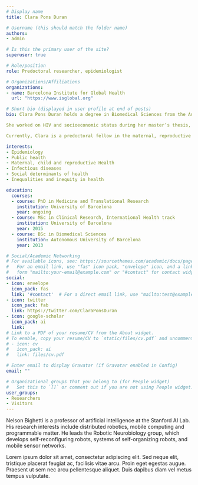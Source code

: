 ```yaml
---
# Display name
title: Clara Pons Duran

# Username (this should match the folder name)
authors:
- admin

# Is this the primary user of the site?
superuser: true

# Role/position
role: Predoctoral researcher, epidemiologist

# Organizations/Affiliations
organizations:
- name: Barcelona Institute for Global Health
  url: "https://www.isglobal.org"

# Short bio (displayed in user profile at end of posts)
bio: Clara Pons Duran holds a degree in Biomedical Sciences from the Autonomous University of Barcelona (UAB). In 2015, she graduated from the Master of Clinical Research, International Health track, from ISGlobal and the University of Barcelona (UB).

She worked on HIV and socioeconomic status during her master’s thesis, which was then followed by a professional internship in ISGlobal's Chagas Initiative. In late 2015, she started working in the Maternal, Reproductive and Child Health Initiative as a Research Assistant under the supervision of Dr. Clara Menéndez. She led a project about women’s and girls’ health inequalities in sub-Saharan Africa in collaboration with the World Bank, where she also completed two work stays (Washington, DC).

Currently, Clara is a predoctoral fellow in the maternal, reproductive and child health research team, and works on women’s and girls' inequalities in low- and middle-income countries. She holds a FPU predoctoral scholarship from the Spanish government's Ministry of Education, Science and Sport.

interests:
- Epidemiology
- Public health
- Maternal, child and reproductive Health
- Infectious diseases
- Social determinants of health
- Inequalities and inequity in health

education:
  courses:
  - course: PhD in Medicine and Translational Research
    institution: University of Barcelona
    year: ongoing
  - course: MSc in Clinical Research, International Health track
    institution: University of Barcelona
    year: 2015
  - course: BSc in Biomedical Sciences
    institution: Autonomous University of Barcelona
    year: 2013

# Social/Academic Networking
# For available icons, see: https://sourcethemes.com/academic/docs/page-builder/#icons
#   For an email link, use "fas" icon pack, "envelope" icon, and a link in the
#   form "mailto:your-email@example.com" or "#contact" for contact widget.
social:
- icon: envelope
  icon_pack: fas
  link: '#contact'  # For a direct email link, use "mailto:test@example.org".
- icon: twitter
  icon_pack: fab
  link: https://twitter.com/ClaraPonsDuran
- icon: google-scholar
  icon_pack: ai
  link:
# Link to a PDF of your resume/CV from the About widget.
# To enable, copy your resume/CV to `static/files/cv.pdf` and uncomment the lines below.
# - icon: cv
#   icon_pack: ai
#   link: files/cv.pdf

# Enter email to display Gravatar (if Gravatar enabled in Config)
email: ""

# Organizational groups that you belong to (for People widget)
#   Set this to `[]` or comment out if you are not using People widget.
user_groups:
- Researchers
- Visitors
---
```


Nelson Bighetti is a professor of artificial intelligence at the Stanford AI Lab. His research interests include distributed robotics, mobile computing and programmable matter. He leads the Robotic Neurobiology group, which develops self-reconfiguring robots, systems of self-organizing robots, and mobile sensor networks.

Lorem ipsum dolor sit amet, consectetur adipiscing elit. Sed neque elit, tristique placerat feugiat ac, facilisis vitae arcu. Proin eget egestas augue. Praesent ut sem nec arcu pellentesque aliquet. Duis dapibus diam vel metus tempus vulputate.
